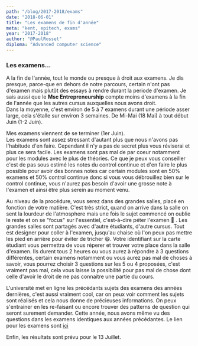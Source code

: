 ```yaml
---
path: "/blog/2017-2018/exams"
date: "2018-06-01"
title: "Les examens de fin d'année"
meta: "kent, epitech, exams"
year: "2017-2018"
author: "@PaulRosset"
diploma: "Advanced computer science"
---
```


### Les examens...

A la fin de l'année, tout le monde ou presque à droit aux examens. Je dis presque, parce-que en dehors de notre parcours, certain n'ont pas d'examen mais plutôt des essays à rendre durant la periode d'examen. Je sais aussi que le **Msc Entrepreneurship** compte moins d'examens à la fin de l'année que les autres cursus auxquelles nous avons droit.  
Dans la moyenne, c'est environ de 5 à 7 examens durant une période asser large, cela s'étalle sur environ 3 semaines. De Mi-Mai (18 Mai) à tout début Juin (1-2 Juin).

Mes examens viennent de se terminer (1er Juin).  
Les examens sont assez stressant d'autant plus que nous n'avons pas l'habitude d'en faire. Cependant il n'y a pas de secret plus vous réviserai et plus ce sera facile. Les examens sont pas mal de par coeur notamment pour les modules avec le plus de théories. Ce que je peux vous conseiller c'est de pas sous estimé les notes du control continue et d'en faire le plus possible pour avoir des bonnes notes car certain modules sont en 50% examens et 50% control continue donc si vous vous débrouillez bien sur le control continue, vous n'aurez pas besoin d'avoir une grosse note à l'examen et ainsi être plus serein au moment venu.

Au niveau de la procédure, vous serez dans des grandes salles, placé en fonction de votre matière. C'est très strict, quand on arrive dans la salle on sent la lourdeur de l'atmosphere mais une fois le sujet commencé on oublie le reste et on se "focus" sur l'essentiel, c'est-à-dire péter l'examen 🤯 .
Les grandes salles sont partagés avec d'autre étudiants, d'autre cursus. Tout est designer pour coller à l'examen, jusqu'au chaise où l'on peux pas mettre les pied en arrière pour éviter de tricher 😆. Votre identifiant sur la carte étudiant vous permettra de vous réperer et trouver votre place dans la salle d'examen. Ils durent tous 2 heures ou vous aurez à répondre à 3 questions différentes, certain examens notamment ou vous aurez pas mal de choses à savoir, vous pourrez choisir 3 questions sur les 5 ou 4 proposées, c'est vraiment pas mal, cela vous laisse la possibilité pour pas mal de chose dont celle d'avoir le droit de ne pas connaitre une partie du cours.

L'université met en ligne les précédants sujets des examens des années dernières, c'est aussi vraiment cool, car on peux voir comment les sujets sont réalisés et cela nous donne de précieuses informations. On peux s'entrainer en les re-faisant ou encore trouver des patterns de question qui seront surement demander. Cette année, nous avons même vu des questions dans les examens identiques aux années précédantes. Le lien pour les examens sont [ici](https://www.kent.ac.uk/library/online/exams)

Enfin, les résultats sont prévu pour le 13 Juillet.
